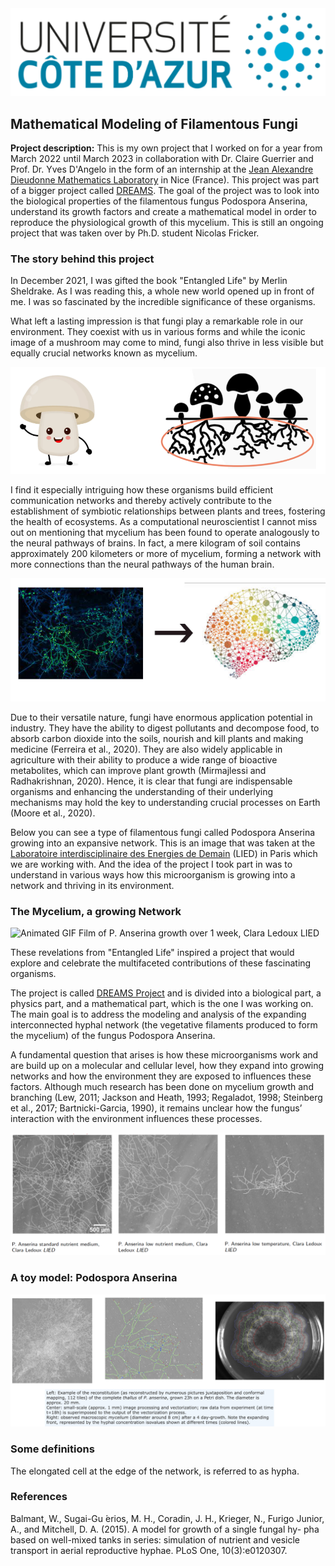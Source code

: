 <img src="../images/uca.jpg?raw=true"/>

## Mathematical Modeling of Filamentous Fungi

**Project description:** This is my own project that I worked on for a year from March 2022 until March 2023 in collaboration with Dr. Claire Guerrier and Prof. Dr. Yves D'Angelo in the form of an internship at the [Jean Alexandre Dieudonne Mathematics Laboratory](https://math.univ-cotedazur.fr/) in Nice (France). This project was part of a bigger project called [DREAMS](http://www.dyco.fr/index.php/DREAMS). The goal of the project was to look into the biological properties of the filamentous fungus Podospora Anserina, understand its growth factors and create a mathematical model in order to reproduce the physiological growth of this mycelium. This is still an ongoing project that was taken over by Ph.D. student Nicolas Fricker. 

### The story behind this project

In December 2021, I was gifted the book "Entangled Life" by Merlin Sheldrake. As I was reading this, a whole new world opened up in front of me. I was so fascinated by the incredible significance of these organisms. 


What left a lasting impression is that fungi play a remarkable role in our environment. They coexist with us in various forms and while the iconic image of a mushroom may come to mind, fungi also thrive in less visible but equally crucial networks known as mycelium.

<img src="../images/fungil.png?raw=true"/>

I find it especially intriguing how these organisms build efficient communication networks and thereby actively contribute to the establishment of symbiotic relationships between plants and trees, fostering the health of ecosystems. As a computational neuroscientist I cannot miss out on mentioning that mycelium has been found to operate analogously to the neural pathways of brains. In fact, a mere kilogram of soil contains approximately 200 kilometers or more of mycelium, forming a network with more connections than the neural pathways of the human brain.

<img src="../images/fungibrain.png?raw=true"/>


Due to their versatile nature, fungi have enormous application potential in industry. They have the ability to digest pollutants and decompose food, to absorb carbon dioxide into the soils, nourish and kill plants and making medicine (Ferreira et al., 2020). They are also widely applicable in agriculture with their ability to produce a wide range of bioactive metabolites, which can improve plant growth (Mirmajlessi and Radhakrishnan, 2020). Hence, it is clear that fungi are indispensable organisms and enhancing the understanding of their underlying mechanisms may hold the key to understanding crucial processes on Earth (Moore et al., 2020).




Below you can see a type of filamentous fungi called Podospora Anserina growing into an expansive network. This is an image that was taken at the [Laboratoire interdisciplinaire des Energies de Demain](https://b2c.sdv.univ-paris-diderot.fr/) (LIED) in Paris which we are working with. And the idea of the project I took part in was to understand in various ways how this microorganism is growing into a network and thriving in its environment.

### The Mycelium, a growing Network

<img src="../images/growth.gif" alt="Animated GIF">
Film of P. Anserina growth over 1 week, Clara Ledoux LIED

These revelations from "Entangled Life" inspired a project that would explore and celebrate the multifaceted contributions of these fascinating organisms.

The project is called [DREAMS Project](http://www.dyco.fr/index.php/DREAMS) and is divided into a biological part, a physics part, and a mathematical part, which is the one I was working on. The main goal is to address the modeling and analysis of the expanding interconnected hyphal network (the vegetative filaments produced to form the mycelium) of the fungus Podospora Anserina. 

A fundamental question that arises is how these microorganisms work and are build up on a molecular and cellular level, how they expand into growing networks and how the environment they are exposed to influences these factors. Although much research has been done on mycelium growth and branching (Lew, 2011; Jackson and Heath, 1993; Regaladot, 1998; Steinberg et al., 2017; Bartnicki-Garcia, 1990), it remains unclear how the fungus’ interaction with the environment influences these processes.

<img src="../images/para.png?raw=true"/>






### A toy model: Podospora Anserina

<img src="../images/podospora.png?raw=true"/>


### Some definitions

The elongated cell at the edge of the network, is referred to as hypha.

### References

Balmant, W., Sugai-Gu ́erios, M. H., Coradin, J. H., Krieger, N., Furigo Junior, A., and Mitchell, D. A. (2015). A model for growth of a single fungal hy- pha based on well-mixed tanks in series: simulation of nutrient and vesicle transport in aerial reproductive hyphae. PLoS One, 10(3):e0120307.